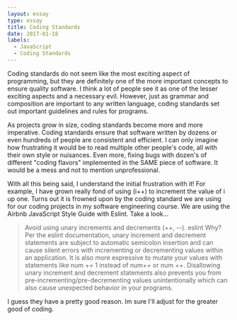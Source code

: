 ```yaml
---
layout: essay
type: essay
title: Coding Standards
date: 2017-01-18
labels:
  - JavaScript
  - Coding Standards
---
```


Coding standards do not seem like the most exciting aspect of programming, but they are definitely one of the more important concepts to ensure quality software. I think a lot of people see it as one of the lesser exciting aspects and a necessary evil. However, just as grammar and composition are important to any written language, coding standards set out important guidelines and rules for programs.

As projects grow in size, coding standards become more and more imperative. Coding standards ensure that software written by dozens or even hundreds of people are consistent and efficient. I can only imagine how frustrating it would be to read multiple other people's code, all with their own style or nuisances. Even more, fixing bugs with dozen's of different "coding flavors" implemented in the SAME piece of software. It would be a mess and not to mention unprofessional.

With all this being said, I understand the initial frustration with it! For example, I have grown really fond of using (i++) to increment the value of i up one. Turns out it is frowned upon by the coding standard we are using for our coding projects in my software engineering course. We are using the Airbnb JavaScript Style Guide with Eslint. Take a look...

<blockquote>Avoid using unary increments and decrements (++, --). eslint
Why? Per the eslint documentation, unary increment and decrement statements are subject to automatic semicolon insertion and can cause silent errors with incrementing or decrementing values within an application. It is also more expressive to mutate your values with statements like num += 1 instead of num++ or num ++. Disallowing unary increment and decrement statements also prevents you from pre-incrementing/pre-decrementing values unintentionally which can also cause unexpected behavior in your programs.</blockquote>

  I guess they have a pretty good reason. Im sure I'll adjust for the greater good of coding.
